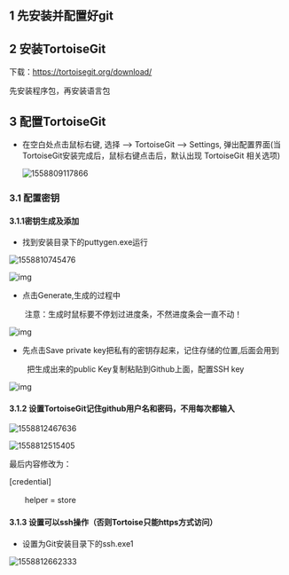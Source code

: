 ## 1 先安装并配置好git

## 2 安装TortoiseGit

下载：<https://tortoisegit.org/download/> 

先安装程序包，再安装语言包 

## 3 配置TortoiseGit


- 在空白处点击鼠标右键, 选择 --> TortoiseGit --> Settings, 弹出配置界面(当TortoiseGit安装完成后，鼠标右键点击后，默认出现 TortoiseGit 相关选项)

  ![1558809117866](C:\Users\1\AppData\Local\Temp\1558809117866.png)

### 3.1 配置密钥 

#### 3.1.1密钥生成及添加

- 找到安装目录下的puttygen.exe运行

![1558810745476](C:\Users\1\AppData\Local\Temp\1558810745476.png)

![img](https://images2018.cnblogs.com/blog/1090314/201807/1090314-20180715111951451-1345753291.png) 

- 点击Generate,生成的过程中

　　注意：生成时鼠标要不停划过进度条，不然进度条会一直不动！

![img](https://images2018.cnblogs.com/blog/1090314/201807/1090314-20180715112003745-2010648467.png) 

- 先点击Save private key把私有的密钥存起来，记住存储的位置,后面会用到

　　  把生成出来的public Key复制粘贴到Github上面，配置SSH key

![img](https://images2018.cnblogs.com/blog/1090314/201807/1090314-20180715112132941-1633602668.png) 

#### 3.1.2   设置TortoiseGit记住github用户名和密码，不用每次都输入

![1558812467636](D:\cloneCode\NOTE\git使用\1558812467636.png)

![1558812515405](D:\cloneCode\NOTE\git使用\1558812515405.png)

最后内容修改为：

[credential]

　　helper = store

#### 3.1.3 设置可以ssh操作（否则Tortoise只能https方式访问）

- 设置为Git安装目录下的ssh.exe1

![1558812662333](D:\cloneCode\NOTE\git使用\1558812662333.png)













